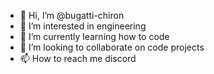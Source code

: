 - 👋 Hi, I’m @bugatti-chiron
- 👀 I’m interested in engineering
- 🌱 I’m currently learning how to code
- 💞️ I’m looking to collaborate on code projects
- 📫 How to reach me discord

<!---
bugatti-chiron/bugatti-chiron is a ✨ special ✨ repository because its `README.md` (this file) appears on your GitHub profile.
You can click the Preview link to take a look at your changes.
--->

